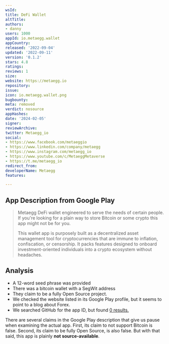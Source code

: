 ```yaml
---
wsId: 
title: DeFi Wallet
altTitle: 
authors:
- danny
users: 1000
appId: io.metaegg.wallet
appCountry: 
released: '2022-09-04'
updated: '2022-09-11'
version: '0.1.2'
stars: 4.8
ratings: 
reviews: 1
size: 
website: https://metaegg.io
repository: 
issue: 
icon: io.metaegg.wallet.png
bugbounty: 
meta: removed
verdict: nosource
appHashes: 
date: '2024-02-05'
signer: 
reviewArchive: 
twitter: Metaegg_io
social:
- https://www.facebook.com/metaeggio
- https://www.linkedin.com/company/metaegg
- https://www.instagram.com/metaegg_io
- https://www.youtube.com/c/MetaeggMetaverse
- https://t.me/metaegg_io
redirect_from: 
developerName: Metaegg
features: 

---
```


## App Description from Google Play

> Metaegg DeFi wallet engineered to serve the needs of certain people. If you're looking for a plain way to store Bitcoin or some crypto this app might not be for you.
>
> This wallet app is purposely built as a decentralized asset management tool for cryptocurrencies that are immune to inflation, confiscation, or censorship. It packs features designed to onboard investment-oriented individuals into a crypto ecosystem without headaches.

## Analysis 

- A 12-word seed phrase was provided
- There was a bitcoin wallet with a SegWit address
- They claim to be a fully Open Source project. 
- We checked the website listed in its Google Play profile, but it seems to point to a blog about Forex. 
- We searched GitHub for the app ID, but found [0 results.](https://github.com/search?q=io.metaegg.wallet&type=code)

There are several claims in the Google Play description that give us pause when examining the actual app. First, its claim to not support Bitcoin is false. Second, its claim to be fully Open Source, is also false. But with that said, this app is plainly **not source-available**.